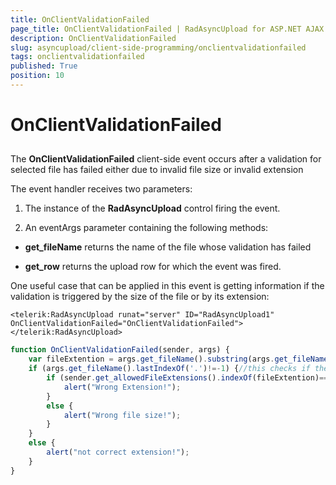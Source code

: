 ```yaml
---
title: OnClientValidationFailed
page_title: OnClientValidationFailed | RadAsyncUpload for ASP.NET AJAX Documentation
description: OnClientValidationFailed
slug: asyncupload/client-side-programming/onclientvalidationfailed
tags: onclientvalidationfailed
published: True
position: 10
---
```


# OnClientValidationFailed

## 

The **OnClientValidationFailed** client-side event occurs after a validation for selected file has failed either due to invalid file size or invalid extension

The event handler receives two parameters:

1. The instance of the **RadAsyncUpload** control firing the event.

1. An eventArgs parameter containing the following methods:

* **get_fileName** returns the name of the file whose validation has failed

* **get_row** returns the upload row for which the event was fired.

One useful case that can be applied in this event is getting information if the validation is triggered by the size of the file or by its extension:

````ASPNET
<telerik:RadAsyncUpload runat="server" ID="RadAsyncUpload1" OnClientValidationFailed="OnClientValidationFailed"></telerik:RadAsyncUpload>
````

````JavaScript
function OnClientValidationFailed(sender, args) {
	var fileExtention = args.get_fileName().substring(args.get_fileName().lastIndexOf('.') + 1, args.get_fileName().length);
	if (args.get_fileName().lastIndexOf('.')!=-1) {//this checks if the extension is correct
		if (sender.get_allowedFileExtensions().indexOf(fileExtention)==-1) {
			alert("Wrong Extension!");
		}
		else {
			alert("Wrong file size!");
		}
	}
	else {
		alert("not correct extension!");
	}
}
````


